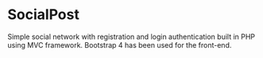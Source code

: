 # SocialPost
Simple social network with registration and login authentication built in PHP using MVC framework. Bootstrap 4 has been used for the front-end. 
